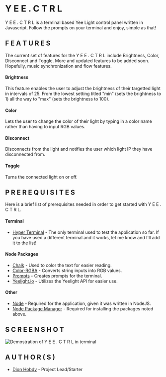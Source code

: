 # Y E E . C T R L
Y E E . C T R L is a terminal based Yee Light control panel written in Javascript. Follow the prompts on your terminal and enjoy, simple as that!

## F E A T U R E S
The current set of features for the Y E E . C T R L include Brightness, Color, Disconnect and Toggle. More and updated features to be added soon. Hopefully, music synchronization and flow features.

#### Brightness
This feature enables the user to adjust the brightness of their targetted light in intervals of 25. From the lowest setting titled "min" (sets the brightness to 1) all the way to "max" (sets the brightness to 100).

#### Color
Lets the user to change the color of their light by typing in a color name rather than having to input RGB values. 

#### Disconnect
Disconnects from the light and notifies the user which light IP they have disconnected from.

#### Toggle
Turns the connected light on or off.
   
## P R E R E Q U I S I T E S
Here is a brief list of prerequisites needed in order to get started with Y E E . C T R L.

#### Terminal
* [Hyper Terminal](https://hyper.is/) - The only terminal used to test the application so far. If you have used a different terminal and it works, let me know and I'll add it to the list!

#### Node Packages
* [Chalk](https://www.npmjs.com/package/chalk) - Used to color the text for easier reading.
* [Color-RGBA](https://www.npmjs.com/package/color-rgba) - Converts string inputs into RGB values.
* [Prompts](https://www.npmjs.com/package/prompts) - Creates prompts for the terminal.
* [Yeelight.io](https://www.npmjs.com/package/yeelight.io) - Utilizes the Yeelight API for easier use.

#### Other
* [Node](https://nodejs.org/en/) - Required for the application, given it was written in NodeJS.
* [Node Package Manager](https://www.npmjs.com/) - Required for installing the packages noted above.

## S C R E E N S H O T

![Demostration of Y E E . C T R L in terminal](https://i.imgur.com/AhqCsmO.png)

## A U T H O R ( S )
* [Dion Hobdy](https://github.com/hobdydion) - Project Lead/Starter
